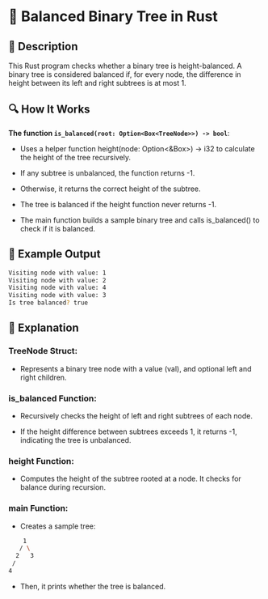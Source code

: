 
# 📌 Balanced Binary Tree in Rust

## 🚀 Description

This Rust program checks whether a binary tree is height-balanced. A binary tree is considered balanced if, for every node, the difference in height between its left and right subtrees is at most 1.

## 🔍 How It Works

**The function `is_balanced(root: Option<Box<TreeNode>>) -> bool`**:

- Uses a helper function height(node: Option<&Box<TreeNode>>) -> i32 to calculate the height of the tree recursively.

- If any subtree is unbalanced, the function returns -1.

- Otherwise, it returns the correct height of the subtree.

- The tree is balanced if the height function never returns -1.

- The main function builds a sample binary tree and calls is_balanced() to check if it is balanced.

## 🎯 Example Output
```sh
Visiting node with value: 1
Visiting node with value: 2
Visiting node with value: 4
Visiting node with value: 3
Is tree balanced? true
```
## 📂 Explanation
### TreeNode Struct:

- Represents a binary tree node with a value (val), and optional left and right children.

### **is_balanced** Function:

- Recursively checks the height of left and right subtrees of each node.

- If the height difference between subtrees exceeds 1, it returns -1, indicating the tree is unbalanced.

### height Function:

- Computes the height of the subtree rooted at a node. It checks for balance during recursion.

### main Function:

- Creates a sample tree:
```sh
    1
   / \
  2   3
 /
4
```
- Then, it prints whether the tree is balanced.
